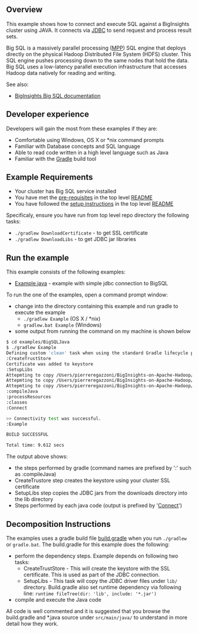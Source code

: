 ## Overview

This example shows how to connect and execute SQL against a BigInsights cluster using JAVA. It connects via [JDBC](https://en.wikipedia.org/wiki/Java_Database_Connectivity) to send request and process result sets.

Big SQL is a massively parallel processing ([MPP](https://en.wikipedia.org/wiki/Massively_parallel_\(computing\))) SQL engine that deploys directly on the physical Hadoop Distributed File System (HDFS) cluster. This SQL engine pushes processing down to the same nodes that hold the data. Big SQL uses a low-latency parallel execution infrastructure that accesses Hadoop data natively for reading and writing.

See also:

- [BigInsights Big SQL documentation](https://www.ibm.com/support/knowledgecenter/SSPT3X_4.2.0/com.ibm.swg.im.infosphere.biginsights.product.doc/doc/bi_sql_access.html)

## Developer experience

Developers will gain the most from these examples if they are:

- Comfortable using Windows, OS X or *nix command prompts
- Familiar with Database concepts and SQL language
- Able to read code written in a high level language such as Java
- Familiar with the [Gradle](https://gradle.org/) build tool

## Example Requirements

- Your cluster has Big SQL service installed
- You have met the [pre-requisites](../../README.md#pre-requisites) in the top level [README](../../README.md)
- You have followed the [setup instructions](../../README.md#setup-instructions) in the top level [README](../../README.md)

Specificaly, ensure you have run from top level repo directory the following tasks:

- `./gradlew DownloadCertificate` - to get SSL certificate
- `./gradlew DownloadLibs` - to get JDBC jar libraries

## Run the example

This example consists of the following examples:

- [Example.java](./src/main/java/Example.java) - example with simple jdbc connection to BigSQL

To run the one of the examples, open a command prompt window:

   - change into the directory containing this example and run gradle to execute the example
      - `./gradlew Example` (OS X / *nix)
      - `gradlew.bat Example` (Windows)
   - some output from running the command on my machine is shown below 

```bash
$ cd examples/BigSQLJava
$ ./gradlew Example
Defining custom 'clean' task when using the standard Gradle lifecycle plugins has been deprecated and is scheduled to be removed in Gradle 3.0
:CreateTrustStore
Certificate was added to keystore
:SetupLibs
Attepmting to copy /Users/pierreregazzoni/BigInsights-on-Apache-Hadoop/downloads/db2jcc.jar to /Users/pierreregazzoni/BigInsights-on-Apache-Hadoop/examples/BigSQLJava/lib
Attepmting to copy /Users/pierreregazzoni/BigInsights-on-Apache-Hadoop/downloads/db2jcc4.jar to /Users/pierreregazzoni/BigInsights-on-Apache-Hadoop/examples/BigSQLJava/lib
Attepmting to copy /Users/pierreregazzoni/BigInsights-on-Apache-Hadoop/downloads/db2jcc_license_cu.jar to /Users/pierreregazzoni/BigInsights-on-Apache-Hadoop/examples/BigSQLJava/lib
:compileJava
:processResources
:classes
:Connect

>> Connectivity test was successful.
:Example

BUILD SUCCESSFUL

Total time: 9.612 secs
```

The output above shows:

- the steps performed by gradle (command names are prefixed by ':' such as :compileJava) 
- CreateTrustore step creates the keystore using your cluster SSL certificate
- SetupLibs step copies the JDBC jars from the downloads directory into the lib directory
- Steps performed by each java code (output is prefixed by '[Connect](./src/main/java/Example.java)')

## Decomposition Instructions

The examples uses a gradle build file [build.gradle](./build.gradle) when you run `./gradlew` or `gradle.bat`.  The build.gradle for this example does the following:

- perform the dependency steps. Example depends on following two tasks:
    - CreateTrustStore - This will create the keystore with the SSL certificate. This is used as part of the JDBC connection.
    - SetupLibs - This task will copy the JDBC driver files under `lib/` directory. Build.gradle also set runtime dependency via following line: `runtime fileTree(dir: 'lib', include: '*.jar')`
- compile and execute the Java code

All code is well commented and it is suggested that you browse the build.gradle and *.java source under `src/main/java/` to understand in more detail how they work.

